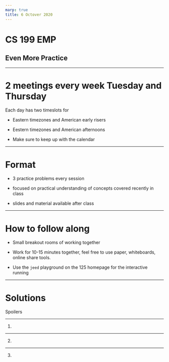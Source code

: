 ```yaml
---
marp: true
title: 6 Octover 2020
---
```


# <!-- fit --> CS 199 EMP

## <!-- fit --> Even More Practice

---

# 2 meetings every week Tuesday and Thursday

Each day has two timeslots for 

* Eastern timezones and American early risers

* Eestern timezones and American afternoons

* Make sure to keep up with the calendar

---

# Format

* 3 practice problems every session

* focused on practical understanding of concepts covered recently in class

* slides and material available after class

--- 

# How to follow along

* Small breakout rooms of working together 

* Work for 10-15 minutes together, feel free to use paper, whiteboards, online share tools.

* Use the `jeed` playground on the 125 homepage for the interactive running

---

# <!-- fit --> Solutions

Spoilers

---

1)

---

2)

---

3)